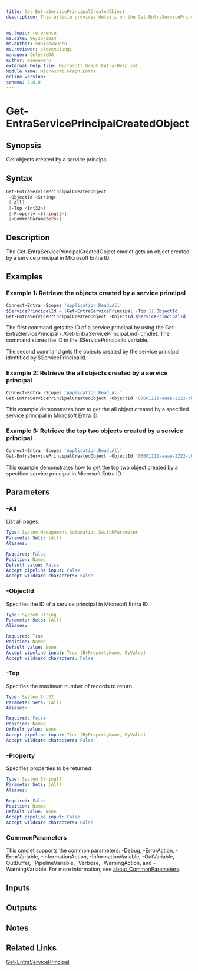 ```yaml
---
title: Get-EntraServicePrincipalCreatedObject
description: This article provides details on the Get-EntraServicePrincipalCreatedObject command.


ms.topic: reference
ms.date: 06/26/2024
ms.author: eunicewaweru
ms.reviewer: stevemutungi
manager: CelesteDG
author: msewaweru
external help file: Microsoft.Graph.Entra-Help.xml
Module Name: Microsoft.Graph.Entra
online version:
schema: 2.0.0
---
```


# Get-EntraServicePrincipalCreatedObject

## Synopsis

Get objects created by a service principal.

## Syntax

```powershell
Get-EntraServicePrincipalCreatedObject
 -ObjectId <String>
 [-All]
 [-Top <Int32>]
 [-Property <String[]>]
 [<CommonParameters>]
```

## Description

The Get-EntraServicePrincipalCreatedObject cmdlet gets an object created by a service principal in Microsoft Entra ID.

## Examples

### Example 1: Retrieve the objects created by a service principal

```powershell
Connect-Entra -Scopes 'Application.Read.All'
$ServicePrincipalId = (Get-EntraServicePrincipal -Top 1).ObjectId
Get-EntraServicePrincipalCreatedObject -ObjectId $ServicePrincipalId
```

The first command gets the ID of a service principal by using the Get-EntraServicePrincipal (./Get-EntraServicePrincipal.md) cmdlet. 
The command stores the ID in the $ServicePrincipalId variable.

The second command gets the objects created by the service principal identified by $ServicePrincipalId.


### Example 2: Retrieve the all objects created by a service principal

```powershell
Connect-Entra -Scopes 'Application.Read.All'
Get-EntraServicePrincipalCreatedObject -ObjectId '00001111-aaaa-2222-bbbb-3333cccc4444' -All
```

This example demonstrates how to get the all object created by a specified service principal in Microsoft Entra ID.  

### Example 3: Retrieve the top two objects created by a service principal

```powershell
Connect-Entra -Scopes 'Application.Read.All'
Get-EntraServicePrincipalCreatedObject -ObjectId '00001111-aaaa-2222-bbbb-3333cccc4444' -Top 2
```

This example demonstrates how to get the top two object created by a specified service principal in Microsoft Entra ID.  

## Parameters

### -All

List all pages.

```yaml
Type: System.Management.Automation.SwitchParameter
Parameter Sets: (All)
Aliases:

Required: False
Position: Named
Default value: False
Accept pipeline input: False
Accept wildcard characters: False
```

### -ObjectId

Specifies the ID of a service principal in Microsoft Entra ID.

```yaml
Type: System.String
Parameter Sets: (All)
Aliases:

Required: True
Position: Named
Default value: None
Accept pipeline input: True (ByPropertyName, ByValue)
Accept wildcard characters: False
```

### -Top

Specifies the maximum number of records to return.

```yaml
Type: System.Int32
Parameter Sets: (All)
Aliases:

Required: False
Position: Named
Default value: None
Accept pipeline input: True (ByPropertyName, ByValue)
Accept wildcard characters: False
```

### -Property

Specifies properties to be returned

```yaml
Type: System.String[]
Parameter Sets: (All)
Aliases:

Required: False
Position: Named
Default value: None
Accept pipeline input: False
Accept wildcard characters: False
```

### CommonParameters

This cmdlet supports the common parameters: -Debug, -ErrorAction, -ErrorVariable, -InformationAction, -InformationVariable, -OutVariable, -OutBuffer, -PipelineVariable, -Verbose, -WarningAction, and -WarningVariable. For more information, see [about_CommonParameters](https://go.microsoft.com/fwlink/?LinkID=113216).

## Inputs

## Outputs

## Notes

## Related Links

[Get-EntraServicePrincipal](Get-EntraServicePrincipal.md)
